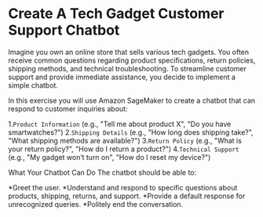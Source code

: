 # Create A Tech Gadget Customer Support Chatbot
Imagine you own an online store that sells various tech gadgets. You often receive common questions regarding product specifications, return policies, shipping methods, and technical troubleshooting. To streamline customer support and provide immediate assistance, you decide to implement a simple chatbot.

In this exercise you will use Amazon SageMaker to create a chatbot that can respond to customer inquiries about:

1.`Product Information` (e.g., "Tell me about product X", "Do you have smartwatches?")
2.`Shipping Details` (e.g., "How long does shipping take?", "What shipping methods are available?")
3.`Return Policy` (e.g., "What is your return policy?", "How do I return a product?")
4.`Technical Support` (e.g., "My gadget won’t turn on", "How do I reset my device?")

What Your Chatbot Can Do
The chatbot should be able to:

*Greet the user.
*Understand and respond to specific questions about products, shipping, returns, and support.
*Provide a default response for unrecognized queries.
*Politely end the conversation.
